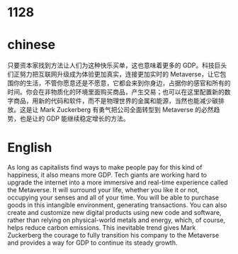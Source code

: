 # 1128

# chinese
只要资本家找到方法让人们为这种快乐买单，这也意味着更多的 GDP。科技巨头们正努力把互联网升级成为体验更加真实，连接更加实时的 Metaverse，让它包围你的生活，不管你愿意还是不愿意，它都会来到你身边，占据你的感官和所有的时间。你会在非物质化的环境里面购买商品，产生交易；也可以在这里配置新的数字商品，用新的代码和软件，而不是物理世界的金属和能源，当然也能减少碳排放。这是让 Mark Zuckerberg 有勇气把公司全面转型到 Metaverse 的必然趋势，也是让的 GDP 能继续稳定增长的方法。

# English

As long as capitalists find ways to make people pay for this kind of happiness, it also means more GDP. Tech giants are working hard to upgrade the internet into a more immersive and real-time experience called the Metaverse. It will surround your life, whether you like it or not, occupying your senses and all of your time. You will be able to purchase goods in this intangible environment, generating transactions. You can also create and customize new digital products using new code and software, rather than relying on physical-world metals and energy, which, of course, helps reduce carbon emissions. This inevitable trend gives Mark Zuckerberg the courage to fully transition his company to the Metaverse and provides a way for GDP to continue its steady growth.